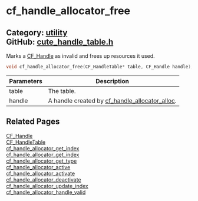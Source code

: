 [](../header.md ':include')

# cf_handle_allocator_free

Category: [utility](https://github.com/RandyGaul/cute_framework/blob/master/docs/api_reference?id=utility)  
GitHub: [cute_handle_table.h](https://github.com/RandyGaul/cute_framework/blob/master/include/cute_handle_table.h)  
---

Marks a [CF_Handle](https://github.com/RandyGaul/cute_framework/blob/master/docs/utility/cf_handle.md) as invalid and frees up resources it used.

```cpp
void cf_handle_allocator_free(CF_HandleTable* table, CF_Handle handle);
```

Parameters | Description
--- | ---
table | The table.
handle | A handle created by [cf_handle_allocator_alloc](https://github.com/RandyGaul/cute_framework/blob/master/docs/utility/cf_handle_allocator_alloc.md).

## Related Pages

[CF_Handle](https://github.com/RandyGaul/cute_framework/blob/master/docs/utility/cf_handle.md)  
[CF_HandleTable](https://github.com/RandyGaul/cute_framework/blob/master/docs/utility/cf_handletable.md)  
[cf_handle_allocator_get_index](https://github.com/RandyGaul/cute_framework/blob/master/docs/utility/cf_handle_allocator_get_index.md)  
[cf_handle_allocator_get_index](https://github.com/RandyGaul/cute_framework/blob/master/docs/utility/cf_handle_allocator_get_index.md)  
[cf_handle_allocator_get_type](https://github.com/RandyGaul/cute_framework/blob/master/docs/utility/cf_handle_allocator_get_type.md)  
[cf_handle_allocator_active](https://github.com/RandyGaul/cute_framework/blob/master/docs/utility/cf_handle_allocator_active.md)  
[cf_handle_allocator_activate](https://github.com/RandyGaul/cute_framework/blob/master/docs/utility/cf_handle_allocator_activate.md)  
[cf_handle_allocator_deactivate](https://github.com/RandyGaul/cute_framework/blob/master/docs/utility/cf_handle_allocator_deactivate.md)  
[cf_handle_allocator_update_index](https://github.com/RandyGaul/cute_framework/blob/master/docs/utility/cf_handle_allocator_update_index.md)  
[cf_handle_allocator_handle_valid](https://github.com/RandyGaul/cute_framework/blob/master/docs/utility/cf_handle_allocator_handle_valid.md)  
